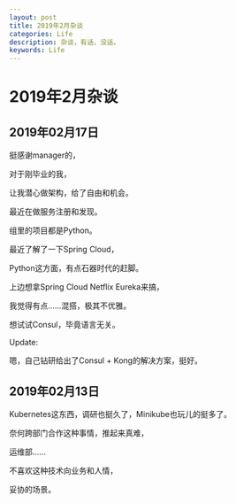 ```yaml
---
layout: post
title: 2019年2月杂谈
categories: Life
description: 杂谈，有话，没话。
keywords: Life
---
```


# 2019年2月杂谈

## 2019年02月17日

挺感谢manager的，

对于刚毕业的我，

让我潜心做架构，给了自由和机会。

最近在做服务注册和发现。

组里的项目都是Python。

最近了解了一下Spring Cloud，

Python这方面，有点石器时代的赶脚。

上边想拿Spring Cloud Netflix Eureka来搞，

我觉得有点……混搭，极其不优雅。

想试试Consul，毕竟语言无关。



Update:

嗯，自己钻研给出了Consul + Kong的解决方案，挺好。



## 2019年02月13日

Kubernetes这东西，调研也挺久了，Minikube也玩儿的挺多了。

奈何跨部门合作这种事情，推起来真难，

运维部……

不喜欢这种技术向业务和人情，

妥协的场景。